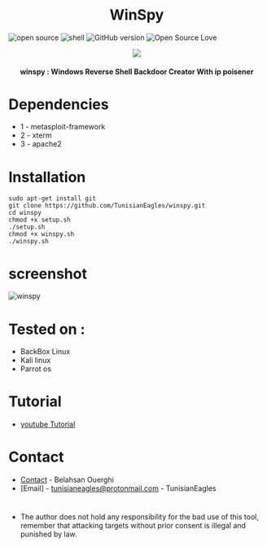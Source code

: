 # <center> WinSpy </center>
![open source](https://badges.frapsoft.com/os/v1/open-source.svg?v=102)
![shell](https://img.shields.io/badge/Shell-2.1-green.svg)
![GitHub version](https://img.shields.io/badge/winspy-1.0-orange.svg)
![Open Source Love](https://badges.frapsoft.com/os/mit/mit.svg?v=102)
<p align="center"><img src="https://raw.githubusercontent.com/TunisianEagles/winspy/master/screenshot/win.png"></p>
<h4 align="center">
winspy : Windows Reverse Shell Backdoor Creator With ip poisener
 </h4>
 
# Dependencies
* 1 - metasploit-framework
* 2 - xterm
* 3 - apache2
# Installation
```
sudo apt-get install git
git clone https://github.com/TunisianEagles/winspy.git
cd winspy
chmod +x setup.sh
./setup.sh
chmod +x winspy.sh
./winspy.sh
```
# screenshot

![winspy](https://raw.githubusercontent.com/TunisianEagles/winspy/master/screenshot/wins.png)

# Tested on :
* BackBox Linux
* Kali linux
* Parrot os
# Tutorial
* [youtube Tutorial](https://www.youtube.com/watch?v=F4mhLjrjdtc&feature=youtu.be)
# Contact
* [Contact](https://www.facebook.com/ouerghi.belahsan) - Belahsan Ouerghi
* [Email] - tunisianeagles@protonmail.com - TunisianEagles
#
* The author does not hold any responsibility for the bad use of this tool, remember that attacking targets without prior consent is illegal and punished by law.
